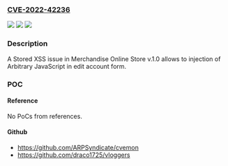 ### [CVE-2022-42236](https://cve.mitre.org/cgi-bin/cvename.cgi?name=CVE-2022-42236)
![](https://img.shields.io/static/v1?label=Product&message=n%2Fa&color=blue)
![](https://img.shields.io/static/v1?label=Version&message=n%2Fa&color=blue)
![](https://img.shields.io/static/v1?label=Vulnerability&message=n%2Fa&color=brighgreen)

### Description

A Stored XSS issue in Merchandise Online Store v.1.0 allows to injection of Arbitrary JavaScript in edit account form.

### POC

#### Reference
No PoCs from references.

#### Github
- https://github.com/ARPSyndicate/cvemon
- https://github.com/draco1725/vloggers


